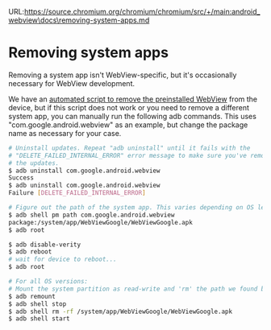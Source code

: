 URL:https://source.chromium.org/chromium/chromium/src/+/main:android_webview\docs\removing-system-apps.md
# Removing system apps

<!--
  Ideally this would just be a "details" element on build-instructions.md, but
  gitiles markdown does not support this tag.
-->

Removing a system app isn't WebView-specific, but it's occasionally necessary
for WebView development.

We have an [automated script to remove the preinstalled
WebView](build-instructions.md#Removing-preinstalled-WebView) from the device,
but if this script does not work or you need to remove a different system app,
you can manually run the following adb commands. This uses
"com.google.android.webview" as an example, but change the package name as
necessary for your case.

```sh
# Uninstall updates. Repeat "adb uninstall" until it fails with the
# "DELETE_FAILED_INTERNAL_ERROR" error message to make sure you've removed all
# the updates.
$ adb uninstall com.google.android.webview
Success
$ adb uninstall com.google.android.webview
Failure [DELETE_FAILED_INTERNAL_ERROR]

# Figure out the path of the system app. This varies depending on OS level.
$ adb shell pm path com.google.android.webview
package:/system/app/WebViewGoogle/WebViewGoogle.apk
$ adb root

$ adb disable-verity
$ adb reboot
# wait for device to reboot...
$ adb root

# For all OS versions:
# Mount the system partition as read-write and 'rm' the path we found before.
$ adb remount
$ adb shell stop
$ adb shell rm -rf /system/app/WebViewGoogle/WebViewGoogle.apk
$ adb shell start
```
